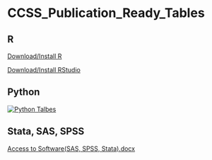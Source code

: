# CCSS_Publication_Ready_Tables

## R
[Download/Install R](https://www.r-project.org/)  

[Download/Install RStudio](https://www.rstudio.com/products/rstudio/download/)

## Python
[![Python Talbes](https://colab.research.google.com/assets/colab-badge.svg)](https://colab.research.google.com/drive/1lBPO1enLlSEZjVpXLwPxvE_D5KVjZ299?usp=share_link)

## Stata, SAS, SPSS
[Access to Software(SAS, SPSS, Stata).docx](https://github.com/jgrips9/CCSS_Publication_Ready_Tables/blob/main/Access%20to%20Software%20(6).docx)
